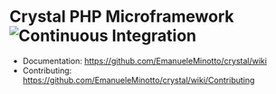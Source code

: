 # Crystal PHP Microframework ![Continuous Integration](https://github.com/EmanueleMinotto/crystal/workflows/Continuous%20Integration/badge.svg)

 * Documentation: https://github.com/EmanueleMinotto/crystal/wiki
 * Contributing: https://github.com/EmanueleMinotto/crystal/wiki/Contributing
